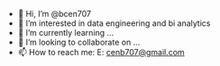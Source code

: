 - 👋 Hi, I’m @bcen707
- 👀 I’m interested in data engineering and bi analytics
- 🌱 I’m currently learning ...
- 💞️ I’m looking to collaborate on ...
- 📫 How to reach me: 
      E: cenb707@gmail.com

<!---
bcen707/bcen707 is a ✨ special ✨ repository because its `README.md` (this file) appears on your GitHub profile.
You can click the Preview link to take a look at your changes.
--->
